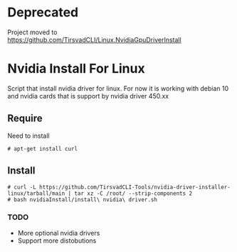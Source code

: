 # Deprecated
Project moved to https://github.com/TirsvadCLI/Linux.NvidiaGpuDriverInstall

# Nvidia Install For Linux
Script that install nvidia driver for linux.
For now it is working with debian 10 and nvidia cards that is support by nvidia driver 450.xx

## Require
Need to install

    # apt-get install curl

## Install

    # curl -L https://github.com/TirsvadCLI-Tools/nvidia-driver-installer-linux/tarball/main | tar xz -C /root/ --strip-components 2
    # bash nvidiaInstall/install\ nvidia\ driver.sh

### TODO

* More optional nvidia drivers
* Support more distobutions
